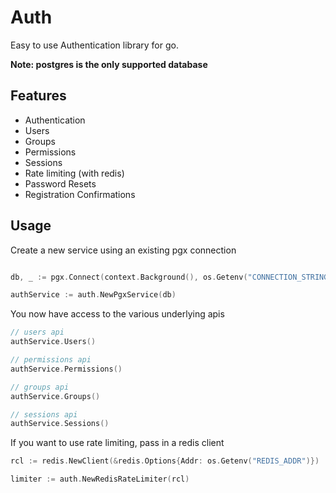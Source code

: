 # Auth
Easy to use Authentication library for go. 

**Note: postgres is the only supported database**

## Features
- Authentication
- Users
- Groups
- Permissions
- Sessions
- Rate limiting (with redis)
- Password Resets
- Registration Confirmations

## Usage

Create a new service using an existing pgx connection

```go

db, _ := pgx.Connect(context.Background(), os.Getenv("CONNECTION_STRING"))

authService := auth.NewPgxService(db)
```


You now have access to the various underlying apis

```go
// users api
authService.Users()

// permissions api 
authService.Permissions()

// groups api
authService.Groups()

// sessions api
authService.Sessions()
```

If you want to use rate limiting, pass in a redis client

```go
rcl := redis.NewClient(&redis.Options{Addr: os.Getenv("REDIS_ADDR")})

limiter := auth.NewRedisRateLimiter(rcl)
```